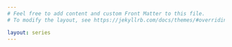 ```yaml
---
# Feel free to add content and custom Front Matter to this file.
# To modify the layout, see https://jekyllrb.com/docs/themes/#overriding-theme-defaults

layout: series
---
```

